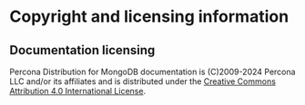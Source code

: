 # Copyright and licensing information

## Documentation licensing

Percona Distribution for MongoDB documentation is (C)2009-2024 Percona LLC and/or its affiliates and is distributed under the [Creative Commons Attribution 4.0 International License](https://creativecommons.org/licenses/by/4.0/).